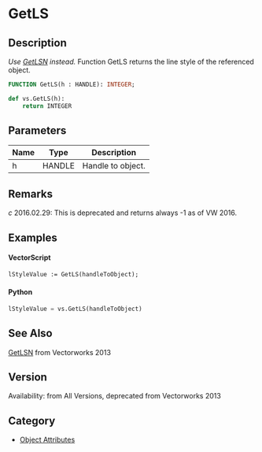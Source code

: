 # GetLS

## Description
_Use [GetLSN](GetLSN.md) instead._
Function GetLS returns the line style of the referenced object.

```pascal
FUNCTION GetLS(h : HANDLE): INTEGER;
```

```python
def vs.GetLS(h):
    return INTEGER
```

## Parameters
|Name|Type|Description|
|---|---|---|
|h|HANDLE|Handle to object.|

## Remarks
*_c_* 2016.02.29: This is deprecated and returns always -1 as of VW 2016.

## Examples
#### VectorScript ####
```pascal
lStyleValue := GetLS(handleToObject);
```
#### Python ####
```python
lStyleValue = vs.GetLS(handleToObject)
```

## See Also
[GetLSN](GetLSN.md) from Vectorworks 2013

## Version
Availability: from All Versions, deprecated from Vectorworks 2013

## Category
* [Object Attributes](../Categories/Object%20Attributes.md)
